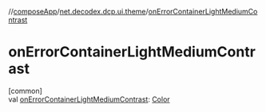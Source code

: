 //[composeApp](../../index.md)/[net.decodex.dcp.ui.theme](index.md)/[onErrorContainerLightMediumContrast](on-error-container-light-medium-contrast.md)

# onErrorContainerLightMediumContrast

[common]\
val [onErrorContainerLightMediumContrast](on-error-container-light-medium-contrast.md): [Color](https://developer.android.com/reference/kotlin/androidx/compose/ui/graphics/Color.html)
